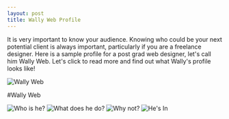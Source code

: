 ```yaml
---
layout: post
title: Wally Web Profile
---
```


It is very important to know your audience. Knowing who could be your next potential client is always important, particularly if you are a freelance designer. Here is a sample profile for a post grad web designer, let's call him Wally Web. Let's click to read more and find out what Wally's profile looks like!

![Wally Web](https://farm9.staticflickr.com/8663/16227939644_4200757969.jpg "WALLY WEB")

#Wally Web

![Who is he?](https://farm8.staticflickr.com/7652/16664179779_bcd10a18ca_z.jpg "Wally")
![What does he do?](https://farm8.staticflickr.com/7285/16662713418_32c2572181_z.jpg "Wally")
![Why not?](https://farm8.staticflickr.com/7638/16662930760_a68b21c0b8_z.jpg "Wally")
![He's In](https://farm9.staticflickr.com/8679/16664188469_c5a5077fab_z.jpg "Wally")
